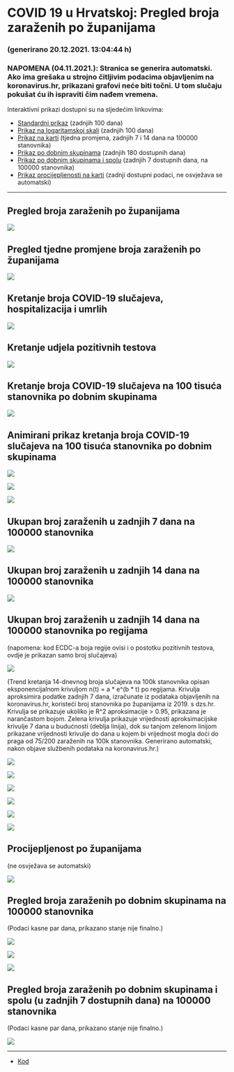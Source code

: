 # COVID 19 u Hrvatskoj: Pregled broja zaraženih po županijama

### (generirano 20.12.2021. 13:04:44 h)

### NAPOMENA (04.11.2021.): Stranica se generira automatski. Ako ima grešaka u strojno čitljivim podacima objavljenim na koronavirus.hr, prikazani grafovi neće biti točni. U tom slučaju pokušat ću ih ispraviti čim nađem vremena.

Interaktivni prikazi dostupni su na sljedećim linkovima:

- [Standardni prikaz](html/index.html) (zadnjih 100 dana)
- [Prikaz na logaritamskoj skali](html/index_log.html) (zadnjih 100 dana)
- [Prikaz na karti](html/index_map.html) (tjedna promjena, zadnjih 7 i 14 dana na 100000 stanovnika)
- [Prikaz po dobnim skupinama](html/index_per_age.html) (zadnjih 180 dostupnih dana)
- [Prikaz po dobnim skupinama i spolu](html/index_pyramid.html) (zadnjih 7 dostupnih dana, na 100000 stanovnika)
- [Prikaz procijepljenosti na karti](html/index_vaccination.html) (zadnji dostupni podaci, ne osvježava se automatski)

-----

## Pregled broja zaraženih po županijama

![](img/2021_12_19_line_plots.png)

## Pregled tjedne promjene broja zaraženih po županijama

![](img/2021_12_19_map.png)

## Kretanje broja COVID-19 slučajeva, hospitalizacija i umrlih

![](img/2021_12_19_cases_hospitalisations_deaths.png)

## Kretanje udjela pozitivnih testova

![](img/2021_12_19_percentage_positive_tests.png)

## Kretanje broja COVID-19 slučajeva na 100 tisuća stanovnika po dobnim skupinama

![](img/2021_12_19_cases_per_age_group_lines.png)

## Animirani prikaz kretanja broja COVID-19 slučajeva na 100 tisuća stanovnika po dobnim skupinama

![](img/2021_12_19anim_aug_1200.gif)

![](img/anim_cases_2021_12_19_vs_2020.gif)

![](img/2021_12_19all_counties_dots.png)

## Ukupan broj zaraženih u zadnjih 7 dana na 100000 stanovnika

![](img/2021_12_19_map_7_day_per_100k.png)

## Ukupan broj zaraženih u zadnjih 14 dana na 100000 stanovnika

![](img/2021_12_19_map_14_day_per_100k.png)

## Ukupan broj zaraženih u zadnjih 14 dana na 100000 stanovnika po regijama

(napomena: kod ECDC-a boja regije ovisi i o postotku pozitivnih testova, ovdje je prikazan samo broj slučajeva)

![](img/2021_12_19_map_14_day_per_100k_region.png)

(Trend kretanja 14-dnevnog broja slučajeva na 100k stanovnika opisan eksponencijalnom krivuljom n(t) = a * e^(b * t) po regijama. Krivulja aproksimira podatke zadnjih 7 dana, izračunate iz podataka objavljenih na koronavirus.hr, koristeći broj stanovnika po županijama iz 2019. s dzs.hr. Krivulja se prikazuje ukoliko je R^2 aproksimacije > 0.95, prikazana je narančastom bojom. Zelena krivulja prikazuje vrijednosti aproksimacijske krivulje 7 dana u budućnosti (deblja linija), dok su tanjom zelenom linijom prikazane vrijednosti krivulje do dana u kojem bi vrijednost mogla doći do praga od 75/200 zaraženih na 100k stanovnika. Generirano automatski, nakon objave službenih podataka na koronavirus.hr.)

![](img/2021_12_19_current_Jadranska_Hrvatska.png)

![](img/2021_12_19_current_Panonska_Hrvatska.png)

![](img/2021_12_19_current_Grad_Zagreb.png)

![](img/2021_12_19_current_Sjeverna_Hrvatska.png)

![](img/2021_12_19_current_Republika_Hrvatska.png)

![](img/2021_12_19_cases_hospitalisations_deaths_Republika_Hrvatska.png)

## Procijepljenost po županijama

(ne osvježava se automatski)

![](img/2021_12_19_vaccination.png)

## Pregled broja zaraženih po dobnim skupinama na 100000 stanovnika

(Podaci kasne par dana, prikazano stanje nije finalno.)

![](img/2021_12_19_per_age_group.png)

![](img/2021_12_19_per_age_group_all_0.png)

![](img/2021_12_19_per_age_group_all_1.png)

## Pregled broja zaraženih po dobnim skupinama i spolu (u zadnjih 7 dostupnih dana) na 100000 stanovnika

(Podaci kasne par dana, prikazano stanje nije finalno.)

![](img/2021_12_19_pyramid.png)

-----

- [Kod](https://github.com/ppalasek/covid_plots_croatia)

